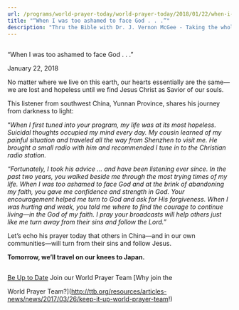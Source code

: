 ```yaml
---
url: /programs/world-prayer-today/world-prayer-today/2018/01/22/when-i-was-too-ashamed-to-face-god-.-.--
title: "“When I was too ashamed to face God . . .”"
description: "Thru the Bible with Dr. J. Vernon McGee - Taking the whole Word to the whole world"
---
```







## 
 “When I was too ashamed to face God . . .”


January 22, 2018




No matter where we live on this earth, our hearts essentially are the same—we are lost and hopeless until we find Jesus Christ as Savior of our souls. 


This listener from southwest China, Yunnan Province, shares his journey from darkness to light: 


“*When I first tuned into your program, my life was at its most hopeless. Suicidal thoughts occupied my mind every day. My cousin learned of my painful situation and traveled all the way from Shenzhen to visit me. He brought a small radio with him and recommended I tune in to the Christian radio station.*


*“Fortunately, I took his advice … and have been listening ever since. In the past two years, you walked beside me through the most trying times of my life. When I was too ashamed to face God and at the brink of abandoning my faith, you gave me confidence and strength in God. Your encouragement helped me turn to God and ask for His forgiveness. When I was hurting and weak, you told me where to find the courage to continue living—in the God of my faith. I pray your broadcasts will help others just like me turn away from their sins and follow the Lord.”* 


Let’s echo his prayer today that others in China—and in our own communities—will turn from their sins and follow Jesus. 


**Tomorrow, we’ll travel on our knees to Japan.**







## 




[Be Up to Date](http://feeds.feedburner.com/WorldPrayerToday "World Prayer Today RSS Feed")
Join our World Prayer Team
[Why join the  

World Prayer Team?](http://ttb.org/resources/articles-news/news/2017/03/26/keep-it-up-world-prayer-team!)




